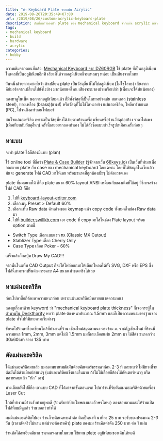 ```yaml
---
title: "ทำ Keyboard Plate จากแผ่น Acrylic"
date: 2019-08-26T20:35:49+07:00
url: /2019/08/26/custom-acrylic-keyboard-plate
description: บันทึกการลองทำ plate ของ mechanical keyboard จากแผ่น acrylic หนา 2mm
tags:
- mechanical keyboard
- build
- hardware
- acrylic
categories:
- hobby
---
```


ความเดิมจากตอนที่แล้ว: [Mechanical Keyboard จาก DZ60RGB](https://armno.in.th/2019/07/19/mechanical-keyboard-mark-6/)
ใช้ plate ที่เป็นอลูมิเนียม ในเคสที่เป็นอลูมิเนียมอีกที เสียงที่ได้จากอลูมิเนียมก็จะแหลมๆ หน่อย เป็นเสียงจากโลหะ

วันหนึ่งด้วยความสงสัยว่า ถ้าเปลี่ยน plate เป็นวัสดุอื่นที่ไม่ใช่อลูมิเนียม (ไม่ใช่โลหะ)
เสียงจากคีย์บอร์ดจากเปลี่ยนไปยังไงบ้าง มากน้อยแค่ไหน เสียงจะเบาลงบ้างหรือเปล่า (เพื่อนจะได้บ่นน้อยลง)

ลองหาดูในเน็ต นอกจากอลูมิเนียมแล้ว ก็มีทั้งวัสดุที่เป็นโลหะอย่างเช่น สเตนเลส (stainless steel),
ทองเหลือง (brass)(แพง!) หรือวัสดุที่ไม่ใช่โลหะอย่าง แผ่นอะคริลิค, โพลีคาร์บอเนต (PC), ไปจนถึงคาร์บอนไฟเบอร์

สนใจแผ่นอะคริลิค เพราะเป็นวัสดุที่หาได้ง่ายตามร้านเครื่องเขียนหรือร้านวัสดุก่อสร้าง ราคาไม่แพง (เมื่อเทียบกับวัสดุอื่นๆ)
ครั้งนี้เลยอยากลองทำเอง ไม่ได้สั่งซื้อแบบสำเร็จรูปเหมือนครั้งก่อนๆ

## หาแบบ

จะทำ plate ได้ก็ต้องมีแบบ (plan)

ใช้ online tool ที่ชื่อว่า [Plate & Case Builder](http://builder.swillkb.com/) (รู้จักจากเว็บ [68keys.io](https://68keys.io/))
เป็นเว็บที่ทำมาเพื่อออกแบบ plate กับ case ของ mechanical keyboard โดยเฉพาะ
โดยที่ใส่ข้อมูลในเว็บแล้วมันจะ generate ไฟล์ CAD มาให้เลย พร้อมขนาดที่ถูกต้องเป๊ะๆ ไม่ต้องวาดเอง

plate ที่ผมอยากได้ ก็คือ plate ขนาด 60% layout ANSI เหมือนกับของเดิมที่ใช้อยู่
วิธีการสร้างไฟล์ CAD ก็คือ

1. ไปที่ [keyboard-layout-editor.com](http://www.keyboard-layout-editor.com/#/)
2. เลือกเมนู Preset > Default 60%
3. เลือกแท็บ Raw data ด้านล่างของ keymap แล้ว copy code ทั้งหมดในช่อง Raw data มา
4. ไปที่ [builder.swillkb.com](http://builder.swillkb.com/) เอา code ที่ copy มาใส่ในช่อง Plate layout พร้อม option ตามนี้
  * Switch Type เลือกแบบแรก `MX` (Classic MX Cutout)
  * Stablizer Type เลือก Cherry Only
  * Case Type เลือก Poker - 60%

เสร็จแล้วก็กดปุ่ม Draw My CAD!!!

จากนั้นในแท็บ CAD Output ก็จะได้ไฟล์ออกมาให้เลือกโหลดได้ทั้ง SVG, DXF หรือ EPS
ซึ่งไฟล์นี้สามารถปริ๊นต์ลงกระดาษ A4 ขนาดเท่าของจริงได้เลย

## หาแผ่นอะคริลิค

ก่อนไปหาซื้อก็ต้องหาความหนาก่อน เพราะแผ่นอะคริลิคมีหลายขนาดความหนา

ลองกูเกิ้ลหาด้วย keyword ว่า "mechanical keyboard plate thickness"
ก็เจอ[กระทู้ในตำนานใน Deskthority](https://deskthority.net/viewtopic.php?f=7&t=5761&start=)
พบว่า plate ต้องหนาประมาณ 1.5mm และก็เป็นความหนามาตรฐานของ plate ทั่วไปที่มีขายตามเว็บต่างๆ

ขับรถไปร้านเครื่องเขียนใกล้ที่ทำงานที่ร้าน เชียงใหม่สมุดลานนา ตรงข้าม ม. ราชภัฏเชียงใหม่
ที่ร้านมีความหนา 1mm, 2mm, 3mm แต่ไม่มี 1.5mm ผมก็เลยเลือกแผ่น 2mm มา ได้สีดำ
ขนาดกว้าง 30x60cm ราคา 135 บาท

## ตัดแผ่นอะคริลิค

ได้แผ่นอะคริลิคมาแล้ว ผมลองพยายามตัดมันด้วยคัตเตอร์ธรรมดาก่อน 2-3 ที
และพบว่าไม่มีทางที่จะตัดมันได้ด้วยมือเปล่าแน่ๆ (แผ่นอะคริลิคแข็งและลื่นมาก
ถ้าไม่ใช้เลื่อยก็ต้องใช้คัตเตอร์หนาๆ กรีดหลายรอบแล้ว "หัก" เอา)

ทางเลือกถัดไปก็คือ เอาแบบ CAD ที่ได้มาจากขั้นตอนแรก ไปหาร้านที่รับตัดแผ่นอะคริลิคด้วยเครื่อง Laser Cut

ใกล้ที่ทำงานมีร้านรับทำอยู่พอดี (ร้านรับทำป้ายโฆษณาและอักษรโลหะ) ลองสอบถามและให้ร้านเปิดไฟล์ที่ผมมีดูแล้ว ร้านบอกว่าทำได้

ผมมีแผ่นอะคริลิกไปเอง ร้านก็จะคิดเฉพาะค่าตัด คิดเป็นนาที นาทีละ 25 บาท
รอรับของประมาณ 2-3 วัน (เวลาตัดจริงไม่นาน แต่น่าจะต้องรอคิว)
plate ของผม ร้านคิดค่าตัด 250 บาท ต่อ 1 แผ่น

ร้านตัดได้ละเอียดดีมาก ขนาดตรงตามในแบบ ใช้แทน plate อลูมิเนียมของเดิมได้พอดี
